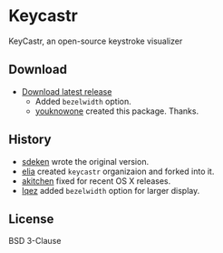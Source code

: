 # Keycastr

KeyCastr, an open-source keystroke visualizer


## Download
 
 - [Download latest release](https://github.com/lqez/keycastr/releases/download/0.8.2-bezel/KeyCastr.zip)
    - Added `bezelwidth` option.
    - [youknowone](https://github.com/youknowone) created this package. Thanks.


## History

 - [sdeken](https://github.com/sdeken/keycastr) wrote the original version.
 - [elia](https://github.com/elia/keycastr) created `keycastr` organizaion and forked into it.
 - [akitchen](https://github.com/akitchen/keycastr) fixed for recent OS X releases.
 - [lqez](https://github.com/lqez/keycastr) added `bezelwidth` option for larger display.


## License

BSD 3-Clause

